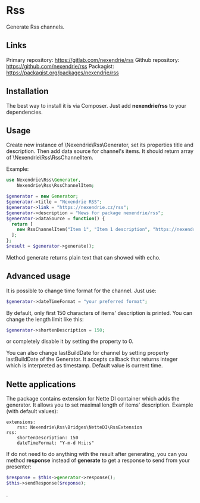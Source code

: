 Rss
===

Generate Rss channels.

Links
-----

Primary repository: https://gitlab.com/nexendrie/rss
Github repository: https://github.com/nexendrie/rss
Packagist: https://packagist.org/packages/nexendrie/rss

Installation
------------
The best way to install it is via Composer. Just add **nexendrie/rss** to your dependencies.

Usage
-----

Create new instance of \Nexendrie\Rss\Generator, set its properties title and description. Then add data source for channel's items. It should return array of \Nexendrie\Rss\RssChannelItem.

Example:

```php
use Nexendrie\Rss\Generator,
    Nexendrie\Rss\RssChannelItem;

$generator = new Generator;
$generator->title = "Nexendrie RSS";
$generator->link = "https://nexendrie.cz/rss";
$generator->description = "News for package nexendrie/rss";
$generator->dataSource = function() {
  return [
    new RssChannelItem("Item 1", "Item 1 description", "https://nexendrie.cz/item1", date($generator->dateTimeFormat))
  ];
};
$result = $generator->generate();
```

Method generate returns plain text that can showed with echo.

Advanced usage
--------------

It is possible to change time format for the channel. Just use:

```php
$generator->dateTimeFormat = "your preferred format";
```

By default, only first 150 characters of items' description is printed. You can change the length limit like this:

```php
$generator->shortenDescription = 150;
```

or completely disable it by setting the property to 0.

You can also change lastBuildDate for channel by setting property lastBuildDate of the Generator. It accepts callback that returns integer which is interpreted as timestamp. Default value is current time.

Nette applications
------------------

The package contains extension for Nette DI container which adds the generator. It allows you to set maximal length of items' description. Example (with default values):

```
extensions:
    rss: Nexendrie\Rss\Bridges\NetteDI\RssExtension
rss:
    shortenDescription: 150
    dateTimeFormat: "Y-m-d H:i:s"
```

If do not need to do anything with the result after generating, you can you method **response** instead of **generate** to get a response to send from your presenter:

```php
$response = $this->generator->response();
$this->sendResponse($reponse);
```

.

